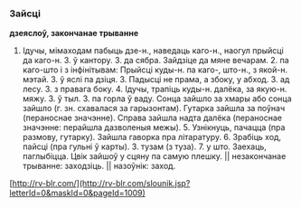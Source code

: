 ### Зайсці
**дзеяслоў, закончанае трыванне**

1. Ідучы, мімаходам пабыць дзе-н., наведаць каго-н., наогул прыйсці да каго-н. З. ў кантору. З. да сябра. Зайдзіце да мяне вечарам. 2. па каго-што і з інфінітывам: Прыйсці куды-н. па каго-, што-н., з якой-н. мэтай. З. ў яслі па дзіця. 3. Падысці не прама, а збоку, у абход. З. ад лесу. З. з правага боку. 4. Ідучы, трапіць куды-н. далёка, за якую-н. мяжу. З. ў тыл. З. па горла ў ваду. Сонца зайшло за хмары або сонца зайшло (г. зн. схавалася за гарызонтам). Гутарка зайшла за поўнач (пераноснае значэнне). Справа зайшла надта далёка (пераноснае значэнне: перайшла дазволеныя межы). 5. Узнікнуць, пачацца (пра размову, гутарку). Зайшла гаворка пра літаратуру. 6. Зрабіць ход, пайсці (пра гульні ў карты). З. тузам (з туза). 7. у што. Заехаць, паглыбіцца. Цвік зайшоў у сцяну па самую плешку. || незакончанае трыванне: заходзіць. || назоўнік: заход.

<a rel="author">[http://rv-blr.com/](http://rv-blr.com/slounik.jsp?letterId=0&maskId=0&pageId=1009)</a>

